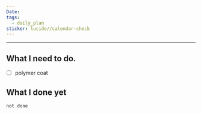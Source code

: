 ```yaml
---
Date: 
tags:
  - daily_plan
sticker: lucide//calendar-check
---
```

---
## What I need to do.

- [ ] polymer coat



## What I done yet
```tasks
not done
```
